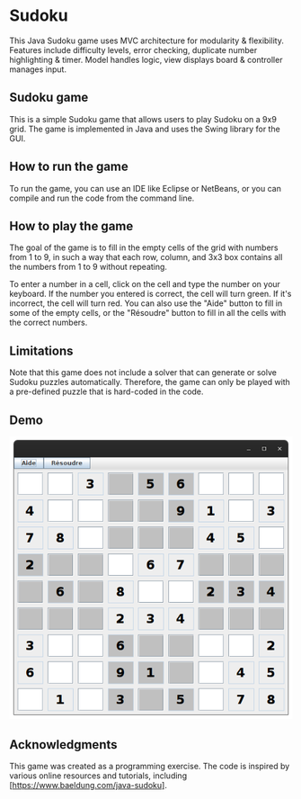 # Sudoku
This Java Sudoku game uses MVC architecture for modularity &amp; flexibility. Features include difficulty levels, error checking, duplicate number highlighting &amp; timer. Model handles logic, view displays board &amp; controller manages input.

## Sudoku game

This is a simple Sudoku game that allows users to play Sudoku on a 9x9 grid. The game is implemented in Java and uses the Swing library for the GUI.

## How to run the game

To run the game, you can use an IDE like Eclipse or NetBeans, or you can compile and run the code from the command line.

## How to play the game

The goal of the game is to fill in the empty cells of the grid with numbers from 1 to 9, in such a way that each row, column, and 3x3 box contains all the numbers from 1 to 9 without repeating.

To enter a number in a cell, click on the cell and type the number on your keyboard. If the number you entered is correct, the cell will turn green. If it's incorrect, the cell will turn red. You can also use the "Aide" button to fill in some of the empty cells, or the "Résoudre" button to fill in all the cells with the correct numbers.

## Limitations

Note that this game does not include a solver that can generate or solve Sudoku puzzles automatically. Therefore, the game can only be played with a pre-defined puzzle that is hard-coded in the code.

## Demo 

![Démo du jeu Sudoku](Demo.png)

## Acknowledgments

This game was created as a programming exercise. The code is inspired by various online resources and tutorials, including [https://www.baeldung.com/java-sudoku].

